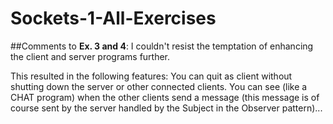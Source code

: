 # Sockets-1-All-Exercises

##Comments to **Ex. 3 and 4**: I couldn't resist the temptation of enhancing the client and server programs further.

This resulted in the following features: You can quit as client without shutting down the server or other connected clients. You can see (like a CHAT program) when the other clients send a message (this message is of course sent by the server handled by the Subject in the Observer pattern)...
